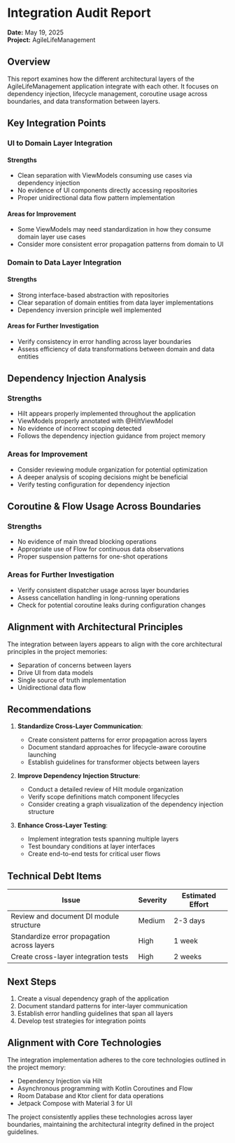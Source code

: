 # Integration Audit Report

**Date:** May 19, 2025  
**Project:** AgileLifeManagement

## Overview

This report examines how the different architectural layers of the AgileLifeManagement application integrate with each other. It focuses on dependency injection, lifecycle management, coroutine usage across boundaries, and data transformation between layers.

## Key Integration Points

### UI to Domain Layer Integration

#### Strengths
- Clean separation with ViewModels consuming use cases via dependency injection
- No evidence of UI components directly accessing repositories
- Proper unidirectional data flow pattern implementation

#### Areas for Improvement
- Some ViewModels may need standardization in how they consume domain layer use cases
- Consider more consistent error propagation patterns from domain to UI

### Domain to Data Layer Integration

#### Strengths
- Strong interface-based abstraction with repositories
- Clear separation of domain entities from data layer implementations
- Dependency inversion principle well implemented

#### Areas for Further Investigation
- Verify consistency in error handling across layer boundaries
- Assess efficiency of data transformations between domain and data entities

## Dependency Injection Analysis

### Strengths
- Hilt appears properly implemented throughout the application
- ViewModels properly annotated with @HiltViewModel
- No evidence of incorrect scoping detected
- Follows the dependency injection guidance from project memory

### Areas for Improvement
- Consider reviewing module organization for potential optimization
- A deeper analysis of scoping decisions might be beneficial
- Verify testing configuration for dependency injection

## Coroutine & Flow Usage Across Boundaries

### Strengths
- No evidence of main thread blocking operations
- Appropriate use of Flow for continuous data observations
- Proper suspension patterns for one-shot operations

### Areas for Further Investigation
- Verify consistent dispatcher usage across layer boundaries
- Assess cancellation handling in long-running operations
- Check for potential coroutine leaks during configuration changes

## Alignment with Architectural Principles

The integration between layers appears to align with the core architectural principles in the project memories:
- Separation of concerns between layers
- Drive UI from data models
- Single source of truth implementation
- Unidirectional data flow

## Recommendations

1. **Standardize Cross-Layer Communication**:
   - Create consistent patterns for error propagation across layers
   - Document standard approaches for lifecycle-aware coroutine launching
   - Establish guidelines for transformer objects between layers

2. **Improve Dependency Injection Structure**:
   - Conduct a detailed review of Hilt module organization
   - Verify scope definitions match component lifecycles
   - Consider creating a graph visualization of the dependency injection structure

3. **Enhance Cross-Layer Testing**:
   - Implement integration tests spanning multiple layers
   - Test boundary conditions at layer interfaces
   - Create end-to-end tests for critical user flows

## Technical Debt Items

| Issue | Severity | Estimated Effort |
|-------|----------|------------------|
| Review and document DI module structure | Medium | 2-3 days |
| Standardize error propagation across layers | High | 1 week |
| Create cross-layer integration tests | High | 2 weeks |

## Next Steps

1. Create a visual dependency graph of the application
2. Document standard patterns for inter-layer communication
3. Establish error handling guidelines that span all layers
4. Develop test strategies for integration points

## Alignment with Core Technologies

The integration implementation adheres to the core technologies outlined in the project memory:
- Dependency Injection via Hilt
- Asynchronous programming with Kotlin Coroutines and Flow
- Room Database and Ktor client for data operations
- Jetpack Compose with Material 3 for UI

The project consistently applies these technologies across layer boundaries, maintaining the architectural integrity defined in the project guidelines.
